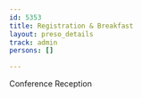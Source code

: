 ```yaml
---
id: 5353
title: Registration & Breakfast
layout: preso_details
track: admin
persons: []

---
```

Conference Reception